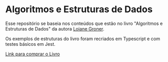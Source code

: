 # Algoritmos e Estruturas de Dados

Esse repositório se baseia nos conteúdos que estão no livro "Algoritmos e Estruturas de Dados" da autora [Loiane Groner](https://github.com/loiane).

Os exemplos de estruturas do livro foram recriados em Typescript e com testes básicos em Jest.

[Link para comprar o Livro](https://www.amazon.com.br/Estruturas-Dados-Algoritmos-Com-Javascript/dp/8575226932)
